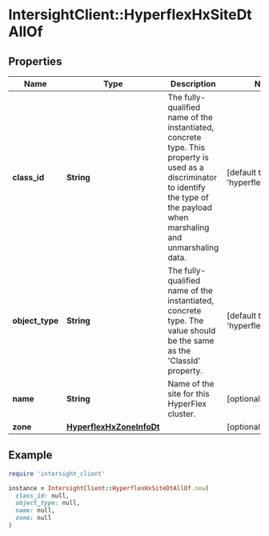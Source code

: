 # IntersightClient::HyperflexHxSiteDtAllOf

## Properties

| Name | Type | Description | Notes |
| ---- | ---- | ----------- | ----- |
| **class_id** | **String** | The fully-qualified name of the instantiated, concrete type. This property is used as a discriminator to identify the type of the payload when marshaling and unmarshaling data. | [default to &#39;hyperflex.HxSiteDt&#39;] |
| **object_type** | **String** | The fully-qualified name of the instantiated, concrete type. The value should be the same as the &#39;ClassId&#39; property. | [default to &#39;hyperflex.HxSiteDt&#39;] |
| **name** | **String** | Name of the site for this HyperFlex cluster. | [optional][readonly] |
| **zone** | [**HyperflexHxZoneInfoDt**](HyperflexHxZoneInfoDt.md) |  | [optional] |

## Example

```ruby
require 'intersight_client'

instance = IntersightClient::HyperflexHxSiteDtAllOf.new(
  class_id: null,
  object_type: null,
  name: null,
  zone: null
)
```

